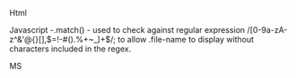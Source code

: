 Html
				

Javascript
-.match() - used to check against regular expression /[0-9a-zA-z\^\&\'\@\{\}\[\]\,\$\=\!\-\#(\)\.\%\+\~\_]+$/; to allow .file-name
to display without characters included in the regex.  

MS

